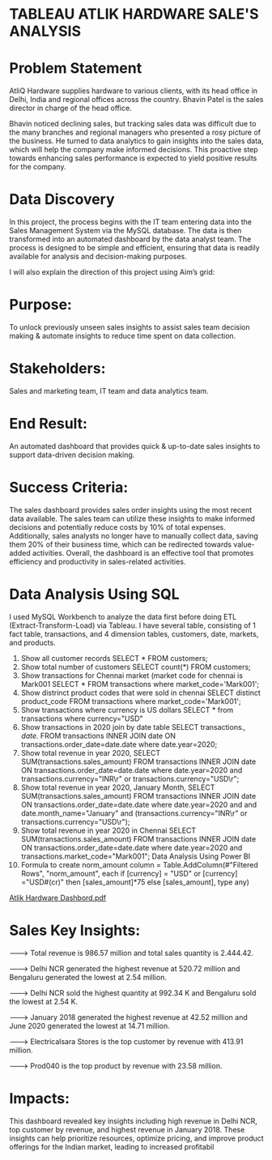 # TABLEAU ATLIK HARDWARE SALE'S ANALYSIS
 
 
 
 # Problem Statement
 
AtliQ Hardware supplies hardware to various clients, with its head office in Delhi, India and regional offices across the country. Bhavin Patel is the sales director in charge of the head office.

Bhavin noticed declining sales, but tracking sales data was difficult due to the many branches and regional managers who presented a rosy picture of the business. He turned to data analytics to gain insights into the sales data, which will help the company make informed decisions. This proactive step towards enhancing sales performance is expected to yield positive results for the company.

# Data Discovery
In this project, the process begins with the IT team entering data into the Sales Management System via the MySQL database. The data is then transformed into an automated dashboard by the data analyst team. The process is designed to be simple and efficient, ensuring that data is readily available for analysis and decision-making purposes.


I will also explain the direction of this project using Aim’s grid:

# Purpose:
To unlock previously unseen sales insights to assist sales team decision making & automate insights to reduce time spent on data collection.

# Stakeholders:
Sales and marketing team, IT team and data analytics team.

# End Result:
An automated dashboard that provides quick & up-to-date sales insights to support data-driven decision making.

# Success Criteria:
The sales dashboard provides sales order insights using the most recent data available. The sales team can utilize these insights to make informed decisions and potentially reduce costs by 10% of total expenses. Additionally, sales analysts no longer have to manually collect data, saving them 20% of their business time, which can be redirected towards value-added activities. Overall, the dashboard is an effective tool that promotes efficiency and productivity in sales-related activities.


# Data Analysis Using SQL

I used MySQL Workbench to analyze the data first before doing ETL (Extract-Transform-Load) via Tableau. I have several table, consisting of 1 fact table, transactions, and 4 dimension tables, customers, date, markets, and products.


1.	Show all customer records
SELECT * FROM customers;
2.	Show total number of customers
SELECT count(*) FROM customers;
3.	Show transactions for Chennai market (market code for chennai is Mark001
SELECT * FROM transactions where market_code='Mark001';
4.	Show distrinct product codes that were sold in chennai
SELECT distinct product_code FROM transactions where market_code='Mark001';
5.	Show transactions where currency is US dollars
SELECT * from transactions where currency="USD"
6.	Show transactions in 2020 join by date table
SELECT transactions.*, date.* FROM transactions INNER JOIN date ON transactions.order_date=date.date where date.year=2020;
7.	Show total revenue in year 2020,
SELECT SUM(transactions.sales_amount) FROM transactions INNER JOIN date ON transactions.order_date=date.date where date.year=2020 and transactions.currency="INR\r" or transactions.currency="USD\r";
8.	Show total revenue in year 2020, January Month,
SELECT SUM(transactions.sales_amount) FROM transactions INNER JOIN date ON transactions.order_date=date.date where date.year=2020 and and date.month_name="January" and (transactions.currency="INR\r" or transactions.currency="USD\r");
9.	Show total revenue in year 2020 in Chennai
SELECT SUM(transactions.sales_amount) FROM transactions INNER JOIN date ON transactions.order_date=date.date where date.year=2020 and transactions.market_code="Mark001";
Data Analysis Using Power BI
1.	Formula to create norm_amount column
= Table.AddColumn(#"Filtered Rows", "norm_amount", each if [currency] = "USD" or [currency] ="USD#(cr)" then [sales_amount]*75 else [sales_amount], type any)



 
  


[Atlik Hardware Dashbord.pdf](https://github.com/shivaabhange/Tablue-Project-s/files/11008292/Atlik.Hardware.Dashbord.pdf)













# Sales Key Insights:

---> Total revenue is 986.57 million and total sales quantity is 2.444.42.

---> Delhi NCR generated the highest revenue at 520.72 million and Bengaluru generated the lowest at 2.54 million.

---> Delhi NCR sold the highest quantity at 992.34 K and Bengaluru sold the lowest at 2.54 K.

---> January 2018 generated the highest revenue at 42.52 million and June 2020 generated the lowest at 14.71 million.

---> Electricalsara Stores is the top customer by revenue with 413.91 million.

---> Prod040 is the top product by revenue with 23.58 million.


# Impacts:

This dashboard revealed key insights including high revenue in Delhi NCR, top customer by revenue, and highest revenue in January 2018. These insights can help prioritize resources, optimize pricing, and improve product offerings for the Indian market, leading to increased profitabil



